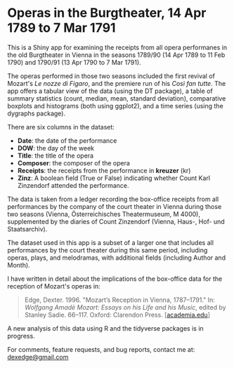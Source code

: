 # Operas in the Burgtheater, 14 Apr 1789 to 7 Mar 1791

This is a Shiny app for examining the receipts from all opera performanes in the old Burgtheater 
in Vienna in the seasons 1789/90 (14 Apr 1789 to 11 Feb 1790) and 1790/91 (13 Apr 1790 to 7 Mar 1791).  

The operas performed in those two seasons included the first revival of Mozart's *Le nozze di Figaro*, 
and the premiere run of his *Così fan tutte*. The app offers a tabular view of the data (using the DT package), 
a table of summary statistics (count, median, mean, standard deviation), comparative boxplots and histograms 
(both using ggplot2), and a time series (using the dygraphs package).

There are six columns in the dataset:

* **Date**: the date of the performance
* **DOW**: the day of the week
* **Title**: the title of the opera
* **Composer**: the composer of the opera
* **Receipts**: the receipts from the performance in **kreuzer** (kr)
* **Zinz**: A boolean field (True or False) indicating whether Count Karl Zinzendorf attended the performance.

The data is taken from a ledger recording the box-office receipts from all performances by the company of the 
court theater in Vienna during those two seasons (Vienna, Österreichisches Theatermuseum, M 4000), supplemented 
by the diaries of Count Zinzendorf (Vienna, Haus-, Hof- und Staatsarchiv). 

The dataset used in this app is a subset of a larger one that includes all performances by the court theater 
during this same period, including operas, plays, and melodramas, with additional fields (including Author and Month). 

I have written in detail about the implications of the box-office data for the reception of Mozart's operas in: 

>Edge, Dexter. 1996. "Mozart’s Reception in Vienna, 1787–1791." In: <em>Wolfgang Amadè Mozart: 
Essays on his Life and his Music</em>, edited by Stanley Sadie. 66–117. Oxford: Clarendon Press. 
[<a href="https://www.academia.edu/7004284/Mozarts_Reception_in_Vienna_1787-1791">academia.edu</a>]

A new analysis of this data using R and the tidyverse packages is in progress.

For comments, feature requests, and bug reports, contact me at:
<dexedge@gmail.com>
